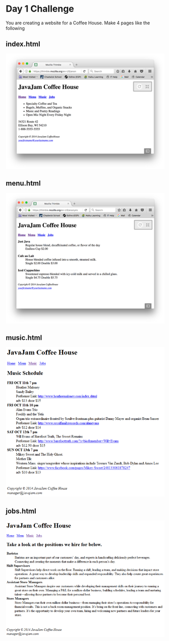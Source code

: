 # Day 1 Challenge 

You are creating a website for a Coffee House. Make 4 pages like the following 

## index.html 

![Home Page](index.png)

## menu.html

![Menu](menu.png)

## music.html

![Music](music.png)

## jobs.html

![Jobs](jobs.png)
